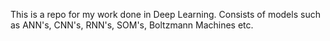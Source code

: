 This is a repo for my work done in Deep Learning. Consists of models such as ANN's, CNN's, RNN's, SOM's, Boltzmann Machines etc.
